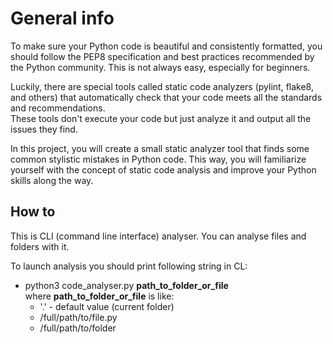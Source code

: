 # General info
To make sure your Python code is beautiful and consistently formatted, you should follow the PEP8 specification and 
best practices recommended by the Python community. This is not always easy, especially for beginners. 

Luckily, there are special tools called static code analyzers (pylint, flake8, and others) that automatically check 
that your code meets all the standards and recommendations. \
These tools don't execute your code but just analyze it 
and output all the issues they find.


In this project, you will create a small static analyzer tool that finds some common stylistic mistakes in Python code. 
This way, you will familiarize yourself with the concept of static code analysis and improve your Python skills along the way.

## How to 
This is CLI (command line interface) analyser. You can analyse files and folders with it. 

To launch analysis you should print following string in CL:
* python3 code_analyser.py **path_to_folder_or_file** \
where **path_to_folder_or_file** is like:
  * '.' - default value (current folder)
  * /full/path/to/file.py
  * /full/path/to/folder